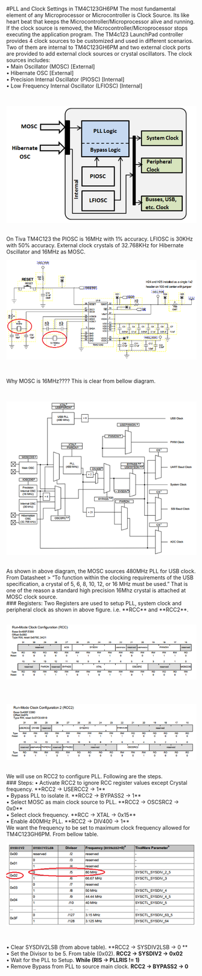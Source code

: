 #PLL and Clock Settings in TM4C123GH6PM
The most fundamental element of any Microprocessor or Microcontroller is Clock Source. Its like heart beat that keeps the Microcontroller/Microprocessor alive and running. If the clock source is removed, the Microcontroller/Microprocessor stops executing the application program. The TM4c123 LaunchPad controller provides 4 clock sources to be customized and used in different scenarios. Two of them are internal to TM4C123GH6PM and two external clock ports are provided to add external clock sources or crystal oscillators. The clock sources includes: <br>
•	Main Oscillator (MOSC)                              [External]  <br>
•	Hibernate OSC                                       [External]  <br>
•	Precision Internal Oscillator (PIOSC)               [Internal]  <br>
•	Low Frequency Internal Oscillator (LFIOSC)          [Internal]  <br>

<br>
<p align="center">
  <img src="../Resources/pll2.png"/>
</p>
<br>
On Tiva TM4C123 the PIOSC is 16MHz with 1% accuracy. LFIOSC is 30KHz with 50% accuracy. External clock crystals of 32.768KHz for Hibernate Oscillator and 16MHz as MOSC. 
<br>
<p align="center">
  <img src="../Resources/xtllaunchpad.png"/>
</p>
<br>

Why MOSC is 16MHz????
This is clear from bellow diagram.

<br>
<p align="center">
  <img src="../Resources/pll.png"/>
</p>
<br>
As shown in above diagram, the MOSC sources 480MHz PLL for USB clock. From Datasheet 
> “To function within the clocking requirements of the USB specification, a crystal of 5, 6, 8, 10, 12, or 16 MHz must be used.”
That is one of the reason a standard high precision 16Mhz crystal is attached at MOSC clock source.
<br>
### Registers:
Two Registers are used to setup PLL, system clock and peripheral clock as shown in above figure. i.e. **RCC** and **RCC2**.
<br>
<br>
<p align="center">
  <img src="../Resources/RCC.png"/>
</p>
<br>
<br>
<p align="center">
  <img src="../Resources/RCC2.png"/>
</p>
<br>
We will use on RCC2 to configure PLL. Following are the steps.
<br>
### Steps:
•	Activate RCC2 to ignore RCC register values except Crystal frequency. **RCC2 -> USERCC2 -> 1** <br>
•	Bypass PLL to isolate it. **RCC2 -> BYPASS2 -> 1** <br>
•	Select MOSC as main clock source to PLL. **RCC2 -> OSCSRC2 -> 0x0** <br>
•	Select clock frequency. **RCC -> XTAL -> 0x15** <br>
•	Enable 400MHz PLL. **RCC2 -> DIV400 -> 1** <br>
We want the frequency to be set to maximum clock frequency allowed for TM4C123GH6PM. From bellow table.

<br>
<p align="center">
  <img src="../Resources/tablesysdiv.png"/>
</p>
<br>

•	Clear SYSDIV2LSB (from above table). **RCC2 -> SYSDIV2LSB -> 0 ** <br>
•	Set the Divisor to be 5. From table (0x02). **RCC2 -> SYSDIV2 -> 0x02** <br>
•	Wait for the PLL to Setup. **While (RIS -> PLLRIS  != 1)** <br>
•	Remove Bypass from PLL to source main clock. **RCC2 -> BYPASS2 -> 0** <br>

<br><br><br>
